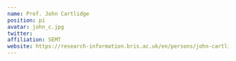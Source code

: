 ```yaml
---
name: Prof. John Cartlidge
position: pi
avatar: john_c.jpg
twitter: 
affiliation: SEMT
website: https://research-information.bris.ac.uk/en/persons/john-cartlidge
---
```

